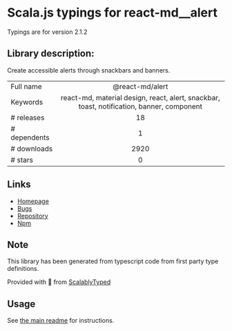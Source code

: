 
# Scala.js typings for react-md__alert

Typings are for version 2.1.2

## Library description:
Create accessible alerts through snackbars and banners.

|                    |                 |
| ------------------ | :-------------: |
| Full name          | @react-md/alert |
| Keywords           | react-md, material design, react, alert, snackbar, toast, notification, banner, component |
| # releases         | 18 |
| # dependents       | 1 |
| # downloads        | 2920 |
| # stars            | 0 |

## Links
- [Homepage](https://react-md.dev/packages/alert/demos)
- [Bugs](https://github.com/mlaursen/react-md/issues)
- [Repository](https://github.com/mlaursen/react-md)
- [Npm](https://www.npmjs.com/package/%40react-md%2Falert)
    


## Note
This library has been generated from typescript code from first party type definitions.

Provided with :purple_heart: from [ScalablyTyped](https://github.com/oyvindberg/ScalablyTyped)

## Usage
See [the main readme](../../readme.md) for instructions.


